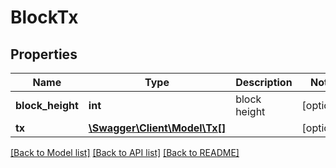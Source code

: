 # BlockTx

## Properties
Name | Type | Description | Notes
------------ | ------------- | ------------- | -------------
**block_height** | **int** | block height | [optional] 
**tx** | [**\Swagger\Client\Model\Tx[]**](Tx.md) |  | [optional] 

[[Back to Model list]](../../README.md#documentation-for-models) [[Back to API list]](../../README.md#documentation-for-api-endpoints) [[Back to README]](../../README.md)

